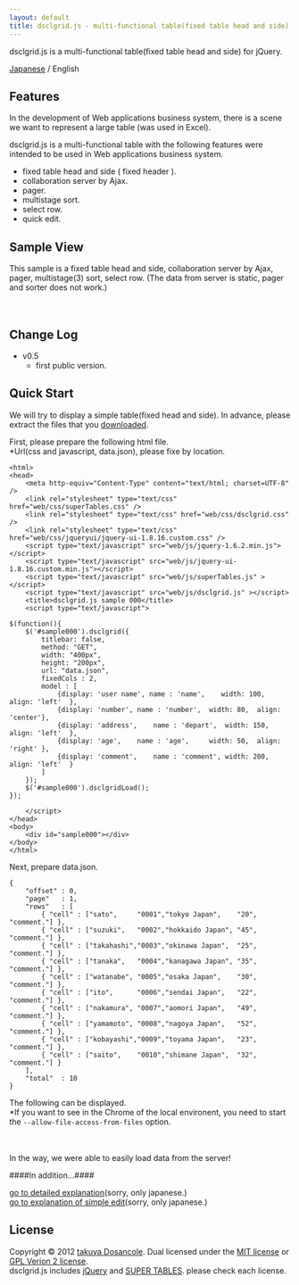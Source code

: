 ```yaml
---
layout: default
title: dsclgrid.js - multi-functional table(fixed table head and side) for jQuery.
---
```

 
dsclgrid.js is a multi-functional table(fixed table head and side) for jQuery.

[Japanese](index.html) / English

Features
-----
In the development of Web applications business system,
there is a scene we want to represent a large table (was used in Excel).

dsclgrid.js is a multi-functional table with the following features were intended to be used in Web applications business system.

-   fixed table head and side ( fixed header ).
-   collaboration server by Ajax.
-   pager.
-   multistage sort.
-   select row.
-   quick edit.


Sample View
-----
This sample is a fixed table head and side, collaboration server by Ajax, pager, multistage(3) sort, select row.
(The data from server is static, pager and sorter does not work.)

<script type="text/javascript">
$(function(){
    $('#qv').dsclgrid({
        method: "GET",
        title: "Sample View Table",
        width: "700px",
        height: "200px",
        url: "qvdata.json",
        fixedCols : 2,
        pager: true,
        pagestat : "from {from} to {to} / all {total}",
        sortable: true,
        sortNum: 3,
        selectable: true,
        model : [
            {display: 'user name', name : 'name',    width: 100, align: 'left'  },
            {display: 'number', name : 'number',  width: 80,  align: 'center'},
            {display: 'address',    name : 'depart',  width: 200, align: 'left'  },
            {display: 'age',    name : 'age',     width: 50,  align: 'right' },
            {display: 'tel', name : 'tel',     width: 200, align: 'center' },
            {display: 'comment',    name : 'comment', width: 200, align: 'left'  }
        ]
    });
    $('#qv').dsclgridLoad();
});
</script>
<div style="padding:20px;padding-top:0px;"><div id="qv"></div></div>

Change Log
-----

*  v0.5
    *  first public version.

Quick Start
-----

We will try to display a simple table(fixed head and side).
In advance, please extract the files that you [downloaded](https://github.com/dosancole/dsclgrid/zipball/master).

First, please prepare the following html file.  
*Url(css and javascript, data.json), please fixe by location.

    <html>
    <head>
        <meta http-equiv="Content-Type" content="text/html; charset=UTF-8" />
        <link rel="stylesheet" type="text/css" href="web/css/superTables.css" />
        <link rel="stylesheet" type="text/css" href="web/css/dsclgrid.css" />
        <link rel="stylesheet" type="text/css" href="web/css/jqueryui/jquery-ui-1.8.16.custom.css" />
        <script type="text/javascript" src="web/js/jquery-1.6.2.min.js"></script>
        <script type="text/javascript" src="web/js/jquery-ui-1.8.16.custom.min.js"></script>
        <script type="text/javascript" src="web/js/superTables.js" ></script>
        <script type="text/javascript" src="web/js/dsclgrid.js" ></script>
        <title>dsclgrid.js sample 000</title>
        <script type="text/javascript">
    
    $(function(){
        $('#sample000').dsclgrid({
            titlebar: false,
            method: "GET",
            width: "400px",
            height: "200px",
            url: "data.json",
            fixedCols : 2,
            model : [
                {display: 'user name', name : 'name',    width: 100, align: 'left'  },
                {display: 'number', name : 'number',  width: 80,  align: 'center'},
                {display: 'address',    name : 'depart',  width: 150, align: 'left'  },
                {display: 'age',    name : 'age',     width: 50,  align: 'right' },
                {display: 'comment',    name : 'comment', width: 200, align: 'left'  }
            ]
        });
        $('#sample000').dsclgridLoad();
    });
    	
        </script>
    </head>
    <body>
        <div id="sample000"></div>
    </body>
    </html>

Next, prepare data.json.

    {
        "offset" : 0,
        "page"   : 1,
        "rows"   : [
            { "cell" : ["sato",     "0001","tokyo Japan",    "20", "comment."] },
            { "cell" : ["suzuki",   "0002","hokkaido Japan", "45", "comment."] },
            { "cell" : ["takahashi","0003","okinawa Japan",  "25", "comment."] },
            { "cell" : ["tanaka",   "0004","kanagawa Japan", "35", "comment."] },
            { "cell" : ["watanabe", "0005","osaka Japan",    "30", "comment."] },
            { "cell" : ["ito",      "0006","sendai Japan",   "22", "comment."] },
            { "cell" : ["nakamura", "0007","aomori Japan",   "49", "comment."] },
            { "cell" : ["yamamoto", "0008","nagoya Japan",   "52", "comment."] },
            { "cell" : ["kobayashi","0009","toyama Japan",   "23", "comment."] },
            { "cell" : ["saito",    "0010","shimane Japan",  "32", "comment."] }
        ],
        "total"  : 10
    }

The following can be displayed.  
*If you want to see in the Chrome of the local environent, you need to start the ```--allow-file-access-from-files``` option.

<script type="text/javascript">
$(function(){
    $('#sample000').dsclgrid({
        method: "GET",
        titlebar: false,
        width: "400px",
        height: "200px",
        url: "sample/000/data.json",
        fixedCols : 2,
        model : [
            {display: 'user name', name : 'name',    width: 100, align: 'left'  },
            {display: 'number', name : 'number',  width: 80,  align: 'center'},
            {display: 'address',    name : 'depart',  width: 150, align: 'left'  },
            {display: 'age',    name : 'age',     width: 50,  align: 'right' },
            {display: 'comment',    name : 'comment', width: 200, align: 'left'  }
        ]
    });
    $('#sample000').dsclgridLoad();
});
</script>
<div style="padding:20px;padding-top:0px;"><div id="sample000"></div></div>

In the way, we were able to easily load data from the server!

####In addition...####

[go to detailed explanation](details.html)(sorry, only japanese.)  
[go to explanation of simple edit](edit.html)(sorry, only japanese.)

License
-----
Copyright &copy; 2012 [takuya Dosancole].
Dual licensed under the [MIT license][MIT] or [GPL Verion 2 license][GPL].  
dsclgrid.js includes [jQuery] and [SUPER TABLES]. please check each license.

[MIT]: http://www.opensource.org/licenses/mit-license.php
[GPL]: http://www.gnu.org/licenses/gpl.html
[jQuery]: http://jquery.org/
[SUPER TABLES]: http://www.matts411.com/post/super_tables/
[takuya Dosancole]: https://github.com/dosancole